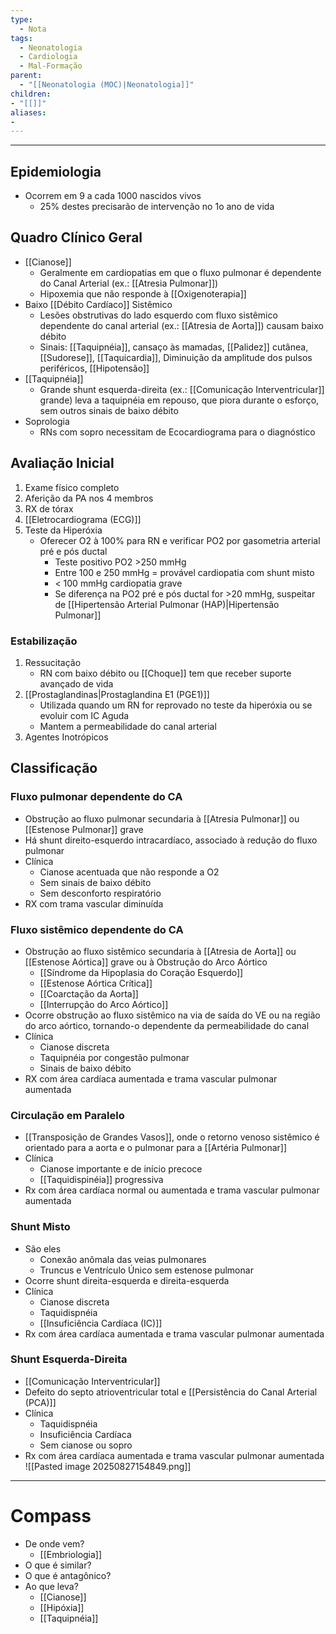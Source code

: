 ```yaml
---
type:
  - Nota
tags:
  - Neonatologia
  - Cardiologia
  - Mal-Formação
parent:
  - "[[Neonatologia (MOC)|Neonatologia]]"
children:
- "[[]]"
aliases:
- 
---
```

---
##  Epidemiologia
- Ocorrem em 9 a cada 1000 nascidos vivos
	- 25% destes precisarão de intervenção no 1o ano de vida
## Quadro Clínico Geral
- [[Cianose]]
	- Geralmente em cardiopatias em que o fluxo pulmonar é dependente do Canal Arterial (ex.: [[Atresia Pulmonar]])
	- Hipoxemia que não responde à [[Oxigenoterapia]]
- Baixo [[Débito Cardíaco]] Sistêmico
	- Lesões obstrutivas do lado esquerdo com fluxo sistêmico dependente do canal arterial (ex.: [[Atresia de Aorta]]) causam baixo débito
	- Sinais: [[Taquipnéia]], cansaço às mamadas, [[Palidez]] cutânea, [[Sudorese]], [[Taquicardia]], Diminuição da amplitude dos pulsos periféricos, [[Hipotensão]]
- [[Taquipnéia]]
	- Grande shunt esquerda-direita (ex.: [[Comunicação Interventricular]] grande) leva a taquipnéia em repouso, que piora durante o esforço, sem outros sinais de baixo débito
- Soprologia
	- RNs com sopro necessitam de Ecocardiograma para o diagnóstico
## Avaliação Inicial
1. Exame físico completo
2. Aferição da PA nos 4 membros
3. RX de tórax
4. [[Eletrocardiograma (ECG)]]
5. Teste da Hiperóxia
	* Oferecer O2 à 100% para RN e verificar PO2 por gasometria arterial pré e pós ductal
		* Teste positivo PO2 >250 mmHg
		* Entre 100 e 250 mmHg = provável cardiopatia com shunt misto
		* < 100 mmHg cardiopatia grave
		* Se diferença na PO2 pré e pós ductal for >20 mmHg, suspeitar de [[Hipertensão Arterial Pulmonar (HAP)|Hipertensão Pulmonar]]
### Estabilização
1. Ressucitação
	* RN com baixo débito ou [[Choque]] tem que receber suporte avançado de vida
2. [[Prostaglandinas|Prostaglandina E1 (PGE1)]]
	* Utilizada quando um RN for reprovado no teste da hiperóxia ou se evoluir com IC Aguda
	* Mantem a permeabilidade do canal arterial
3. Agentes Inotrópicos
## Classificação
### Fluxo pulmonar dependente do CA
- Obstrução ao fluxo pulmonar secundaria à [[Atresia Pulmonar]] ou [[Estenose Pulmonar]] grave
- Há shunt direito-esquerdo intracardíaco, associado à redução do fluxo pulmonar
- Clínica
	- Cianose acentuada que não responde a O2
	- Sem sinais de baixo débito
	- Sem desconforto respiratório 
- RX com trama vascular diminuída
### Fluxo sistêmico dependente do CA
- Obstrução ao fluxo sistêmico secundaria à [[Atresia de Aorta]] ou [[Estenose Aórtica]] grave ou à Obstrução do Arco Aórtico
	- [[Síndrome da Hipoplasia do Coração Esquerdo]]
	- [[Estenose Aórtica Crítica]]
	- [[Coarctação da Aorta]]
	- [[Interrupção do Arco Aórtico]]
- Ocorre obstrução ao fluxo sistêmico na via de saída do VE ou na região do arco aórtico, tornando-o dependente da permeabilidade do canal
- Clínica
	- Cianose discreta
	- Taquipnéia por congestão pulmonar
	- Sinais de baixo débito
- RX com área cardíaca aumentada e trama vascular pulmonar aumentada
### Circulação em Paralelo
- [[Transposição de Grandes Vasos]], onde o retorno venoso sistêmico é orientado para a aorta e o pulmonar para a [[Artéria Pulmonar]]
- Clínica
	- Cianose importante e de início precoce
	- [[Taquidispinéia]] progressiva
- Rx com área cardíaca normal ou aumentada e trama vascular pulmonar aumentada
### Shunt Misto
- São eles
	- Conexão anômala das veias pulmonares
	- Truncus e Ventrículo Único sem estenose pulmonar
- Ocorre shunt direita-esquerda e direita-esquerda
- Clínica
	- Cianose discreta
	- Taquidispnéia
	- [[Insuficiência Cardíaca (IC)]]
- Rx com área cardíaca aumentada e trama vascular pulmonar aumentada
### Shunt Esquerda-Direita
- [[Comunicação Interventricular]]
- Defeito do septo atrioventricular total e [[Persistência do Canal Arterial (PCA)]]
- Clínica
	- Taquidispnéia
	- Insuficiência Cardíaca
	- Sem cianose ou sopro
- Rx com área cardíaca aumentada e trama vascular pulmonar aumentada
![[Pasted image 20250827154849.png]]
____
# Compass
- De onde vem?
	- [[Embriologia]]
- O que é similar?
- O que é antagônico?
- Ao que leva?
	- [[Cianose]]
	- [[Hipóxia]]
	- [[Taquipnéia]]


